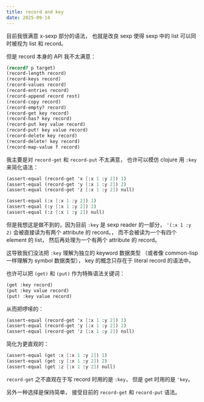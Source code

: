```yaml
---
title: record and key
date: 2025-09-14
---
```


目前我很满意 x-sexp 部分的语法，
也就是改良 sexp 使得 sexp 中的 list
可以同时被视为 list 和 record。

但是 record 本身的 API 我不太满意：

```scheme
(record? p target)
(record-length record)
(record-keys record)
(record-values record)
(record-entries record)
(record-append record rest)
(record-copy record)
(record-empty? record)
(record-get key record)
(record-has? key record)
(record-put key value record)
(record-put! key value record)
(record-delete key record)
(record-delete! key record)
(record-map-value f record)
```

我主要是对 `record-get` 和 `record-put` 不太满意，
也许可以模仿 clojure 用 `:key` 来简化语法：

```scheme
(assert-equal (record-get 'x [:x 1 :y 2]) 1)
(assert-equal (record-get 'y [:x 1 :y 2]) 2)
(assert-equal (record-get 'z [:x 1 :y 2]) null)
```

```scheme
(assert-equal (:x [:x 1 :y 2]) 1)
(assert-equal (:y [:x 1 :y 2]) 2)
(assert-equal (:z [:x 1 :y 2]) null)
```

但是我想这是做不到的，因为目前 `:key` 是 sexp reader 的一部分，
`'(:x 1 :y 2)` 会被直接读为有两个 attribute 的 record。，
而不会被读为一个有四个 element 的 list，
然后再处理为一个有两个 attribute 的 record。

这导致我们没法把 `:key` 理解为独立的 keyword 数据类型
（或者像 common-lisp 一样理解为 symbol 数据类型），
key 的概念只存在于 literal record 的语法中。

也许可以把 `(get)` 和 `(put)` 作为特殊语法关键词：

```scheme
(get :key record)
(put :key value record)
(put! :key value record)
```

从而把啰嗦的：

```scheme
(assert-equal (record-get 'x [:x 1 :y 2]) 1)
(assert-equal (record-get 'y [:x 1 :y 2]) 2)
(assert-equal (record-get 'z [:x 1 :y 2]) null)
```

简化为更直观的：

```scheme
(assert-equal (get :x [:x 1 :y 2]) 1)
(assert-equal (get :y [:x 1 :y 2]) 2)
(assert-equal (get :z [:x 1 :y 2]) null)
```

`record-get` 之不直观在于写 record 时用的是 `:key`，
但是 get 时用的是 `'key`。

另外一种选择是保持简单，
接受目前的 `record-get` 和 `record-put` 语法。
